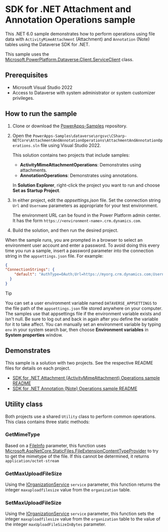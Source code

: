 # SDK for .NET Attachment and Annotation Operations sample

This .NET 6.0 sample demonstrates how to perform operations using file data with `ActivityMimeAttachment` (Attachment) and `Annotation` (Note) tables using the Dataverse SDK for .NET.

This sample uses the [Microsoft.PowerPlatform.Dataverse.Client.ServiceClient](https://learn.microsoft.com/dotnet/api/microsoft.powerplatform.dataverse.client.serviceclient) class.

## Prerequisites

- Microsoft Visual Studio 2022
- Access to Dataverse with system administrator or system customizer privileges.

## How to run the sample

1. Clone or download the [PowerApps-Samples](https://github.com/microsoft/PowerApps-Samples) repository.
1. Open the `PowerApps-Samples\dataverse\orgsvc\CSharp-NETCore\AttachmentAndAnnotationOperations\AttachmentAndAnnotationOperations.sln` file using Visual Studio 2022.

   This solution contains two projects that include samples:

   - **ActivityMimeAttachmentOperations**: Demonstrates using attachments.
   - **AnnotationOperations**: Demonstrates using annotations.

   In **Solution Explorer**, right-click the project you want to run and choose **Set as Startup Project**.

1. In either project, edit the *appsettings.json* file. Set the connection string `Url` and `Username` parameters as appropriate for your test environment.

   The environment URL can be found in the Power Platform admin center. It has the form `https://<environment-name>.crm.dynamics.com`.

1. Build the solution, and then run the desired project.

When the sample runs, you are prompted in a browser to select an environment user account and enter a password. To avoid doing this every time you run a sample, insert a password parameter into the connection string in the `appsettings.json` file. For example:

```json
{
"ConnectionStrings": {
    "default": "AuthType=OAuth;Url=https://myorg.crm.dynamics.com;Username=someone@myorg.onmicrosoft.com;Password=mypassword;RedirectUri=http://localhost;AppId=51f81489-12ee-4a9e-aaae-a2591f45987d;LoginPrompt=Auto"
  }
}
```

> [!Tip]
> You can set a user environment variable named `DATAVERSE_APPSETTINGS` to the file path of the `appsettings.json` file stored anywhere on your computer. The samples use that appsettings file if the environment variable exists and isn't null. Be sure to log out and back in again after you define the variable for it to take affect. You can manually set an environment variable by typing `env` in your system search bar, then choose **Environment variables** in **System properties** window.

## Demonstrates

This sample is a solution  with two projects. See the respective README files for details on each project.

- [SDK for .NET Attachment (ActivityMimeAttachment) Operations sample README](https://github.com/microsoft/PowerApps-Samples/blob/master/dataverse/orgsvc/CSharp-NETCore/AttachmentAndAnnotationOperations/ActivityMimeAttachmentOperations/README.md)
- [SDK for .NET Annotation (Note) Operations sample README](https://github.com/microsoft/PowerApps-Samples/blob/master/dataverse/orgsvc/CSharp-NETCore/AttachmentAndAnnotationOperations/AnnotationOperations/README.md)

## Utility class

Both projects use a shared `Utility` class to perform common operations. This class contains three static methods:

### GetMimeType

Based on a [FileInfo](https://learn.microsoft.com/dotnet/api/system.io.fileinfo?view=net-7.0) parameter, this function uses [Microsoft.AspNetCore.StaticFiles.FileExtensionContentTypeProvider](https://learn.microsoft.com/dotnet/api/microsoft.aspnetcore.staticfiles.fileextensioncontenttypeprovider?view=aspnetcore-7.0) to try to get the mimetype of the file. If this cannot be determined, it returns `application/octet-stream`

### GetMaxUploadFileSize

Using the [IOrganizationService](https://learn.microsoft.com/dotnet/api/microsoft.xrm.sdk.iorganizationservice) `service` parameter, this function returns the integer `maxuploadfilesize` value from the `organization` table.

### SetMaxUploadFileSize

Using the [IOrganizationService](https://learn.microsoft.com/dotnet/api/microsoft.xrm.sdk.iorganizationservice) `service` parameter, this function sets the integer `maxuploadfilesize` value from the `organization` table to the value of the integer `maxUploadFileSizeInBytes` parameter.
